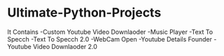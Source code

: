 # Ultimate-Python-Projects
It Contains 
-Custom Youtube Video Downlaoder
-Music Player
-Text To Specch 
-Text To Specch 2.0 
-WebCam Open
-Youtube Details Founder 
-Youtube Video Downlaoder 2.0
